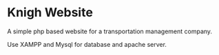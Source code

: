 # Knigh Website

A simple php based website for a transportation management company.

Use XAMPP and Mysql for database and apache server.
